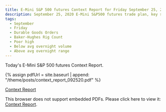 ```yaml
---
title: E-Mini S&P 500 futures Context Report for Friday September 25, 2020
description: September 25, 2020 E-Mini S&P500 futures trade plan, key support and resistance zones, and volatility analysis.
tags:
  - September
  - Friday
  - Durable Goods Orders
  - Baker-Hughes Rig Count
  - Poor high
  - Below avg overnight volume
  - Above avg overnight range
---
```


Today's E-Mini S&P 500 futures Context Report.

{% assign pdfUrl = site.baseurl | append: "/theme/posts/context_report_092520.pdf" %}

<a href="{{pdfUrl}}">Context Report</a>

<object data="{{pdfUrl}}" type="application/pdf" width="700px" height="700px">
    <p>This browser does not support embedded PDFs. Please click here to view it: <a href="{{pdfUrl}}">Context Report</a>.</p>
</object>

